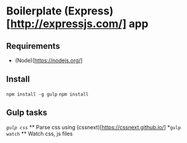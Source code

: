 # Boilerplate (Express)[http://expressjs.com/] app

## Requirements
* (Node)[https://nodejs.org/]

## Install
`npm install -g gulp`
`npm install`

## Gulp tasks
*`gulp css`*
** Parse css using (cssnext)[https://cssnext.github.io/]
*`gulp watch`
** Watch css, js files
